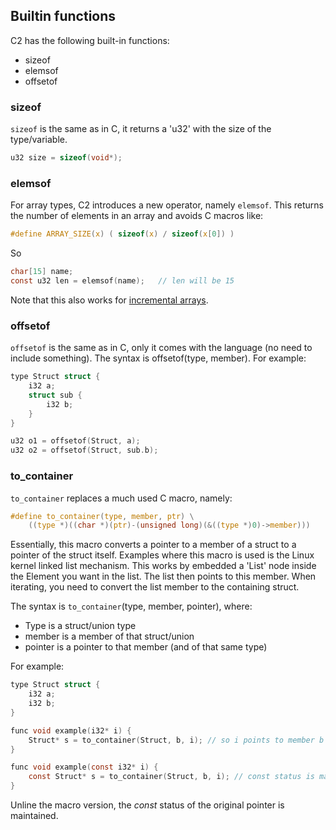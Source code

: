 
## Builtin functions

C2 has the following built-in functions:

* sizeof
* elemsof
* offsetof

### sizeof ###
`sizeof` is the same as in C, it returns a 'u32' with the size of the type/variable.

```c
u32 size = sizeof(void*);
```

### elemsof ###
For array types, C2 introduces a new operator, namely `elemsof`. This returns the number
of elements in an array and avoids C macros like:
```c
#define ARRAY_SIZE(x) ( sizeof(x) / sizeof(x[0]) )
```

So

```c
char[15] name;
const u32 len = elemsof(name);   // len will be 15
```
Note that this also works for [incremental arrays](variables/#incremental-arrays).

### offsetof
`offsetof` is the same as in C, only it comes with the language (no need to include something).
The syntax is offsetof(type, member). For example:

```c
type Struct struct {
    i32 a;
    struct sub {
        i32 b;
    }
}

u32 o1 = offsetof(Struct, a);
u32 o2 = offsetof(Struct, sub.b);
```

### to_container

`to_container` replaces a much used C macro, namely:
```c
#define to_container(type, member, ptr) \
    ((type *)((char *)(ptr)-(unsigned long)(&((type *)0)->member)))
```

Essentially, this macro converts a pointer to a member of a struct to
a pointer of the struct itself. Examples where this macro is used is the Linux kernel
linked list mechanism. This works by embedded a 'List' node inside the Element you want
in the list. The list then points to this member. When iterating, you need to
convert the list member to the containing struct.

The syntax is `to_container`(type, member, pointer), where:

- Type is a struct/union type
- member is a member of that struct/union
- pointer is a pointer to that member (and of that same type)

For example:

``` c
type Struct struct {
    i32 a;
    i32 b;
}

func void example(i32* i) {
    Struct* s = to_container(Struct, b, i); // so i points to member b
}

func void example(const i32* i) {
    const Struct* s = to_container(Struct, b, i); // const status is maintained
}
```

Unline the macro version, the _const_ status of the original pointer is maintained.

